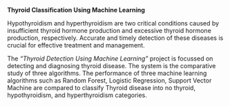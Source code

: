 **Thyroid Classification Using Machine Learning**

Hypothyroidism and hyperthyroidism are two critical conditions caused by insufficient thyroid hormone production and excessive thyroid hormone production, respectively. Accurate and timely detection of these diseases is crucial for effective treatment and management.

The *“Thyroid Detection Using Machine Learning”* project is focussed on detecting and diagnosing thyroid disease. The system is the comparative study of three algorithms. The performance of three machine learning algorithms such as Random Forest, Logistic Regression, Support Vector Machine are compared to classify Thyroid disease into no thyroid, hypothyroidism, and hyperthyroidism categories.
